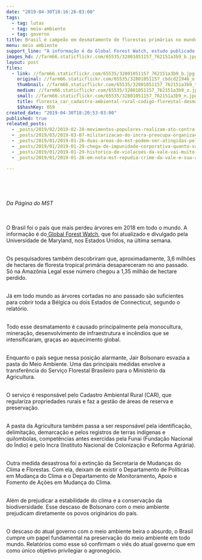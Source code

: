 ```yaml
---
date: "2019-04-30T18:16:26-03:00"
tags:
  - tag: lutas
  - tag: meio-ambiente
  - tag: governo
title: Brasil é campeão em desmatamento de florestas primárias no mundo
menu: meio ambiente
support_line: "A informação é do Global Forest Watch, estudo publicado na última semana pela Universidade de Maryland"
images_hd: //farm66.staticflickr.com/65535/32801051157_762151a3b9_b.jpg
layout: post
files:
  - link: //farm66.staticflickr.com/65535/32801051157_762151a3b9_b.jpg
    original: //farm66.staticflickr.com/65535/32801051157_cbdcd21946_o.jpg
    thumbnail: //farm66.staticflickr.com/65535/32801051157_762151a3b9_t.jpg
    medium: //farm66.staticflickr.com/65535/32801051157_762151a3b9_z.jpg
    small: //farm66.staticflickr.com/65535/32801051157_762151a3b9_n.jpg
    title: floresta_car_cadastro-ambiental-rural-codigo-florestal-desmatamento.jpeg
    $$hashKey: 059
created_date: "2019-04-30T18:20:53-03:00"
published: true
releated_posts:
  - _posts/2019/02/2019-02-28-movimentos-populares-realizam-ato-contra-a-privatizacao-do-parque-nacional-pau-brasil-na-bahia.md
  - _posts/2019/03/2019-03-07-militarizacao-do-incra-preocupa-organizacoes-ligadas-ao-campo.md
  - _posts/2019/01/2019-01-26-duas-areas-do-mst-podem-ser-atingidas-pelo-novo-crime-da-vale.md
  - _posts/2019/01/2019-01-29-chega-de-impunidade-corporativa-quanto-vale-a-vida.md
  - _posts/2019/01/2019-01-29-historico-de-violacoes-da-vale-vai-muito-alem-de-mariana-e-brumadinho.md
  - _posts/2019/01/2019-01-26-em-nota-mst-repudia-crime-da-vale-e-sua-acao-predatoria-em-minas-gerais.md

---
```

<p>&nbsp;</p>

<p>&nbsp;</p>

<p><em>Da P&aacute;gina do MST&nbsp;</em></p>

<p><br />
<br />
O Brasil foi o pa&iacute;s que mais perdeu &aacute;rvores em 2018 em todo o mundo. A informa&ccedil;&atilde;o &eacute; do<a href="https://www.globalforestwatch.org/"> Global Forest Watch</a>, que foi atualizado e divulgado pela Universidade de Maryland, nos Estados Unidos, na &uacute;ltima semana.</p>

<p><br />
Os pesquisadores tamb&eacute;m descobriram que, aproximadamente, 3,6 milh&otilde;es de hectares de floresta tropical prim&aacute;ria desapareceram no ano passado. S&oacute; na Amaz&ocirc;nia Legal esse n&uacute;mero chegou a 1,35 milh&atilde;o de hectare perdido.</p>

<p><br />
J&aacute; em todo mundo as &aacute;rvores cortadas no ano passado s&atilde;o suficientes para cobrir toda a B&eacute;lgica ou dois Estados de Connecticut, segundo o relat&oacute;rio.</p>

<p><br />
Todo esse desmatamento &eacute; causado principalmente pela monocultura, minera&ccedil;&atilde;o, desenvolvimento de infraestrutura e inc&ecirc;ndios que se intensificaram, gra&ccedil;as ao aquecimento global.</p>

<p><br />
Enquanto o pa&iacute;s segue nessa posi&ccedil;&atilde;o alarmante, Jair Bolsonaro esvazia a pasta do Meio Ambiente. Uma das principais medidas envolve a transfer&ecirc;ncia do Servi&ccedil;o Florestal Brasileiro para o Minist&eacute;rio da Agricultura.</p>

<p><br />
O servi&ccedil;o &eacute; respons&aacute;vel pelo Cadastro Ambiental Rural (CAR), que regulariza propriedades rurais e faz a gest&atilde;o de &aacute;reas de reserva e preserva&ccedil;&atilde;o.</p>

<p><br />
A pasta da Agricultura tamb&eacute;m passa a ser respons&aacute;vel pela identifica&ccedil;&atilde;o, delimita&ccedil;&atilde;o, demarca&ccedil;&atilde;o e pelos registros de terras ind&iacute;genas e quilombolas, compet&ecirc;ncias antes exercidas pela Funai (Funda&ccedil;&atilde;o Nacional do &Iacute;ndio) e pelo Incra (Instituto Nacional de Coloniza&ccedil;&atilde;o e Reforma Agr&aacute;ria).</p>

<p><br />
Outra medida desastrosa foi a extin&ccedil;&atilde;o da Secretaria de Mudan&ccedil;as do Clima e Florestas. Com ela, deixam de existir o Departamento de Pol&iacute;ticas em Mudan&ccedil;a do Clima e o Departamento de Monitoramento, Apoio e Fomento de A&ccedil;&otilde;es em Mudan&ccedil;a do Clima.</p>

<p><br />
Al&eacute;m de prejudicar a estabilidade do clima e a conserva&ccedil;&atilde;o da biodiversidade. Esse descaso de Bolsonaro com o meio ambiente prejudicam diretamente os povos origin&aacute;rios do pa&iacute;s.</p>

<p><br />
O descaso do atual governo com o meio ambiente beira o absurdo, o Brasil cumpre um papel fundamental na preserva&ccedil;&atilde;o do meio ambiente em todo mundo. Relat&oacute;rios como esse s&oacute; confirmam o vi&eacute;s do atual governo que em como &uacute;nico objetivo privilegiar o agroneg&oacute;cio.</p>
